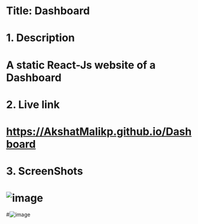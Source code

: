 # Title: Dashboard
# 1. Description
# A static React-Js website of a Dashboard
# 2. Live link
# https://AkshatMalikp.github.io/Dashboard
# 3. ScreenShots
# ![image](https://user-images.githubusercontent.com/66847858/208210006-51d936cc-2e43-488a-b7a1-e0306560ec83.png)
#![image](https://user-images.githubusercontent.com/66847858/208210102-9fdfb27a-d327-4085-a058-23f12928228c.png)
